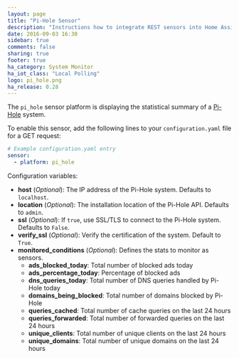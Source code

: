 ```yaml
---
layout: page
title: "Pi-Hole Sensor"
description: "Instructions how to integrate REST sensors into Home Assistant."
date: 2016-09-03 16:30
sidebar: true
comments: false
sharing: true
footer: true
ha_category: System Monitor
ha_iot_class: "Local Polling"
logo: pi_hole.png
ha_release: 0.28
---
```



The `pi_hole` sensor platform is displaying the statistical summary of a [Pi-Hole](https://pi-hole.net/) system.

To enable this sensor, add the following lines to your `configuration.yaml` file for a GET request:

```yaml
# Example configuration.yaml entry
sensor:
  - platform: pi_hole
```

Configuration variables:

- **host** (*Optional*): The IP address of the Pi-Hole system. Defaults to `localhost`.
- **location** (*Optional*): The installation location of the Pi-Hole API. Defaults to `admin`.
- **ssl** (*Optional*): If `true`, use SSL/TLS to connect to the Pi-Hole system. Defaults to `False`.
- **verify_ssl** (*Optional*): Verify the certification of the system. Default to `True`.
- **monitored_conditions** (*Optional*): Defines the stats to monitor as sensors.
  - **ads_blocked_today**: Total number of blocked ads today
  - **ads_percentage_today**: Percentage of blocked ads
  - **dns_queries_today**: Total number of DNS queries handled by Pi-Hole today
  - **domains_being_blocked**: Total number of domains blocked by Pi-Hole
  - **queries_cached**: Total number of cache queries on the last 24 hours
  - **queries_forwarded**: Total number of forwarded queries on the last 24 hours
  - **unique_clients**: Total number of unique clients on the last 24 hours
  - **unique_domains**: Total number of unique domains on the last 24 hours
